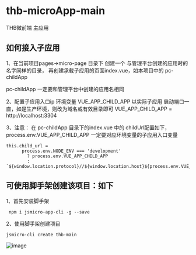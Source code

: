 # thb-microApp-main
THB微前端 主应用

## 如何接入子应用
1、在当前项目pages->micro-page 目录下 创建一个 与管理平台创建的应用时的名字同样的目录，
再创建承载子应用的页面index.vue，如本项目中的 pc-childApp

pc-childApp 一定要和管理平台中创建的应用名相同

2、配置子应用入口ip 环境变量 VUE_APP_CHILD_APP 以实际子应用 启动端口一直，如是生产环境，则改为域名或有效目录即可
VUE_APP_CHILD_APP = http://localhost:3304

3、注意：
在 pc-childApp 目录下的index.vue 中的 childUrl配置如下，process.env.VUE_APP_CHILD_APP 一定要对应环境变量的子应用入口变量
```
this.child_url =
      process.env.NODE_ENV === 'development'
        ? process.env.VUE_APP_CHILD_APP
        : `${window.location.protocol}//${window.location.host}${process.env.VUE_APP_CHILD_APP}`;
 ```
 ## 可使用脚手架创建该项目：如下
 1、首先安装脚手架
 ```
  npm i jsmicro-app-cli -g --save
 ```
 2、使用脚手架创建项目
 ```
 jsmicro-cli create thb-main
 ```
 ![image](https://user-images.githubusercontent.com/31209098/196850677-13ab198f-135f-4496-b67d-51dbf1395915.png)
